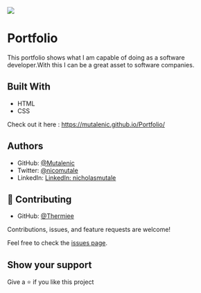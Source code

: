 ![](https://img.shields.io/badge/Microverse-blueviolet)

# Portfolio

This portfolio shows what I am capable of doing as a software developer.With this I can be a  great asset to software companies.

## Built With

- HTML
- CSS


Check out it here : https://mutalenic.github.io/Portfolio/


## Authors

- GitHub: [@Mutalenic](https://github.com/Mutalenic)
- Twitter: [@nicomutale](https://twitter.com/nicomutale)
- LinkedIn: [LinkedIn: nicholasmutale](https://www.linkedin.com/in/nicholas-mutale-715714124/)

## 🤝 Contributing
- GitHub: [@Thermiee](https://github.com/Thermiee)

Contributions, issues, and feature requests are welcome!

Feel free to check the [issues page](https://github.com/Mutalenic/Portfolio/issues).

## Show your support

Give a ⭐️ if you like this project